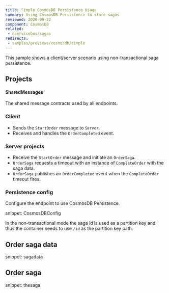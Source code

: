```yaml
---
title: Simple CosmosDB Persistence Usage
summary: Using CosmosDB Persistence to store sagas
reviewed: 2020-09-22
component: CosmosDB
related:
 - nservicebus/sagas
redirects:
 - samples/previews/cosmosdb/simple
---
```


This sample shows a client/server scenario using non-transactional saga persistence.

## Projects

#### SharedMessages

The shared message contracts used by all endpoints.

### Client

 * Sends the `StartOrder` message to `Server`.
 * Receives and handles the `OrderCompleted` event.

### Server projects

 * Receive the `StartOrder` message and initiate an `OrderSaga`.
 * `OrderSaga` requests a timeout with an instance of `CompleteOrder` with the saga data.
 * `OrderSaga` publishes an `OrderCompleted` event when the `CompleteOrder` timeout fires.


### Persistence config

Configure the endpoint to use CosmosDB Persistence.

snippet: CosmosDBConfig

In the non-transactional mode the saga id is used as a partition key and thus the container needs to use `/id` as the partition key path.

## Order saga data

snippet: sagadata

## Order saga

snippet: thesaga